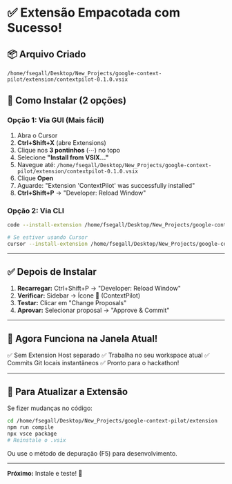 # ✅ Extensão Empacotada com Sucesso!

## 📦 Arquivo Criado

```
/home/fsegall/Desktop/New_Projects/google-context-pilot/extension/contextpilot-0.1.0.vsix
```

## 🚀 Como Instalar (2 opções)

### Opção 1: Via GUI (Mais fácil)

1. Abra o Cursor
2. **Ctrl+Shift+X** (abre Extensions)
3. Clique nos **3 pontinhos** (⋯) no topo
4. Selecione **"Install from VSIX..."**
5. Navegue até: `/home/fsegall/Desktop/New_Projects/google-context-pilot/extension/contextpilot-0.1.0.vsix`
6. Clique **Open**
7. Aguarde: "Extension 'ContextPilot' was successfully installed"
8. **Ctrl+Shift+P** → "Developer: Reload Window"

### Opção 2: Via CLI

```bash
code --install-extension /home/fsegall/Desktop/New_Projects/google-context-pilot/extension/contextpilot-0.1.0.vsix

# Se estiver usando Cursor
cursor --install-extension /home/fsegall/Desktop/New_Projects/google-context-pilot/extension/contextpilot-0.1.0.vsix
```

---

## ✅ Depois de Instalar

1. **Recarregar:** Ctrl+Shift+P → "Developer: Reload Window"
2. **Verificar:** Sidebar → Ícone 🚀 (ContextPilot)
3. **Testar:** Clicar em "Change Proposals"
4. **Aprovar:** Selecionar proposal → "Approve & Commit"

---

## 🎯 Agora Funciona na Janela Atual!

✅ Sem Extension Host separado
✅ Trabalha no seu workspace atual
✅ Commits Git locais instantâneos
✅ Pronto para o hackathon!

---

## 🔄 Para Atualizar a Extensão

Se fizer mudanças no código:

```bash
cd /home/fsegall/Desktop/New_Projects/google-context-pilot/extension
npm run compile
npx vsce package
# Reinstale o .vsix
```

Ou use o método de depuração (F5) para desenvolvimento.

---

**Próximo:** Instale e teste! 🚀
